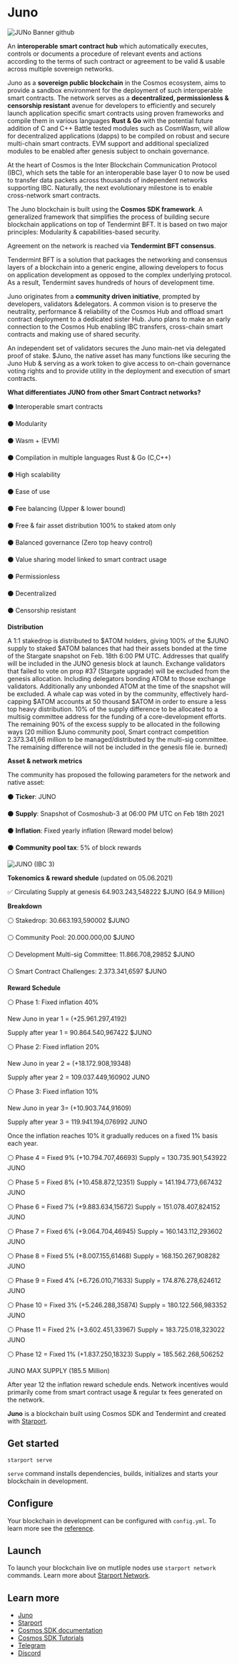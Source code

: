 # Juno

![JUNo Banner github](https://user-images.githubusercontent.com/79812965/125955553-eac09045-14aa-4a05-a6c1-d6c7fdae6677.png)

An **interoperable smart contract hub** which automatically executes, controls or documents a procedure of relevant events and actions 
according to the terms of such contract or agreement to be valid & usable across multiple sovereign networks.

Juno as a **sovereign public blockchain** in the Cosmos ecosystem, aims to provide a sandbox environment for the deployment 
of such interoperable smart contracts. The network serves as a **decentralized, permissionless & censorship resistant** avenue 
for developers to efficiently and securely launch application specific smart contracts using proven frameworks 
and compile them in various languages **Rust & Go** with the potential future addition of C and C++
Battle tested modules such as CosmWasm, will allow for decentralized applications (dapps) to be compiled on robust and secure multi-chain smart contracts.
EVM support and additional specialized modules to be enabled after genesis subject to onchain governance.

At the heart of Cosmos is the Inter Blockchain Communication Protocol (IBC), which sets the table for an interoperable base layer 0 
to now be used to transfer data packets across thousands of independent networks supporting IBC. 
Naturally, the next evolutionary milestone is to enable cross-network smart contracts.

The Juno blockchain is built using the **Cosmos SDK framework**. 
A generalized framework that simplifies the process of building secure blockchain applications on top of Tendermint BFT. 
It is based on two major principles: Modularity & capabilities-based security.

Agreement on the network is reached via **Tendermint BFT consensus**.

Tendermint BFT is a solution that packages the networking and consensus layers of a blockchain into a generic engine, 
allowing developers to focus on application development as opposed to the complex underlying protocol. 
As a result, Tendermint saves hundreds of hours of development time.

Juno originates from a **community driven initiative**, prompted by developers, validators &delegators.
A common vision is to preserve the neutrality, performance & reliability of the Cosmos Hub and offload smart contract deployment to a dedicated sister Hub. 
Juno plans to make an early connection to the Cosmos Hub enabling IBC transfers, cross-chain smart contracts and making use of shared security.

An independent set of validators secures the Juno main-net via delegated proof of stake. 
$Juno, the native asset has many functions like securing the Juno Hub & serving as a work token to give access to on-chain governance voting rights 
and to provide utility in the deployment and execution of smart contracts.


**What differentiates JUNO from other Smart Contract networks?**

⚫️ Interoperable smart contracts 

⚫️ Modularity

⚫️ Wasm + (EVM)

⚫️ Compilation in multiple languages Rust & Go (C,C++)

⚫️ High scalability

⚫️ Ease of use

⚫️ Fee balancing (Upper & lower bound)

⚫️ Free & fair asset distribution 100% to staked atom only

⚫️ Balanced governance (Zero top heavy control) 
                                                     
⚫️ Value sharing model linked to smart contract usage
                                                  
⚫️ Permissionless 
                                                     
⚫️ Decentralized
                                             
⚫️ Censorship resistant


**Distribution**

A 1:1 stakedrop is distributed to $ATOM holders, giving 100% of the $JUNO supply to staked $ATOM balances that had their assets bonded 
at the time of the Stargate snapshot on Feb. 18th 6:00 PM UTC. 
Addresses that qualify will be included in the JUNO genesis block at launch. 
Exchange validators that failed to vote on prop #37 (Stargate upgrade) will be excluded from the genesis allocation. Including delegators bonding ATOM to those exchange validators. Additionally any unbonded ATOM at the time of the snapshot will be excluded.
A whale cap was voted in by the community, effectively hard-capping $ATOM accounts at 50 thousand $ATOM in order to ensure a less top heavy distribution.
10% of the supply difference to be allocated to a multisig committee address for the funding of a core-development efforts. The remaining 90% of the excess supply to be allocated in the following ways (20 million $Juno community pool, Smart contract competition 2.373.341,66 million to be managed/distributed by the multi-sig committee. The remaining difference will not be included in the genesis file ie. burned)


**Asset & network metrics**

The community has proposed the following parameters for the network and native asset:


⚫️ **Ticker**: JUNO

⚫️ **Supply**: Snapshot of Cosmoshub-3 at 06:00 PM UTC on Feb 18th 2021

⚫️ **Inflation**: Fixed yearly inflation (Reward model below)

⚫️ **Community pool tax**: 5% of block rewards

![JUNO (IBC 3)](https://user-images.githubusercontent.com/79812965/125955665-67f420ea-d482-405d-866a-b66d1593e4be.png)


**Tokenomics & reward shedule** (updated on 05.06.2021)


✅ Circulating Supply at genesis 64.903.243,548222 $JUNO (64.9 Million)


**Breakdown**

⚪️ Stakedrop: 30.663.193,590002 $JUNO

⚪️ Community Pool: 20.000.000,00 $JUNO

⚪️ Development Multi-sig Committee: 11.866.708,29852 $JUNO

⚪️ Smart Contract Challenges: 2.373.341,6597 $JUNO


**Reward Schedule**

⚪️ Phase 1: Fixed inflation 40% 

New Juno in year 1 = (+25.961.297,4192)

Supply after year 1 = 90.864.540,967422 $JUNO


⚪️ Phase 2: Fixed inflation 20% 

New Juno in year 2 = (+18.172.908,19348)

Supply after year 2 = 109.037.449,160902 JUNO


⚪️ Phase 3: Fixed inflation 10% 

New Juno in year 3= (+10.903.744,91609)

Supply after year 3 = 119.941.194,076992 JUNO


Once the inflation reaches 10% it gradually reduces on a fixed 1% basis each year.


⚪️ Phase 4 = Fixed 9% (+10.794.707,46693) Supply = 130.735.901,543922 JUNO

⚪️ Phase 5 = Fixed 8% (+10.458.872,12351) Supply = 141.194.773,667432 JUNO

⚪️ Phase 6 = Fixed 7% (+9.883.634,15672) Supply = 151.078.407,824152 JUNO

⚪️ Phase 7 = Fixed 6% (+9.064.704,46945) Supply = 160.143.112,293602 JUNO

⚪️ Phase 8 = Fixed 5% (+8.007.155,61468) Supply = 168.150.267,908282 JUNO

⚪️ Phase 9 = Fixed 4% (+6.726.010,71633) Supply = 174.876.278,624612 JUNO

⚪️ Phase 10 = Fixed 3% (+5.246.288,35874) Supply = 180.122.566,983352 JUNO

⚪️ Phase 11 = Fixed 2% (+3.602.451,33967) Supply = 183.725.018,323022 JUNO

⚪️ Phase 12 = Fixed 1% (+1.837.250,18323) Supply = 185.562.268,506252 

JUNO MAX SUPPLY (185.5 Million)

After year 12 the inflation reward schedule ends. 
Network incentives would primarily come from smart contract usage & regular tx fees generated on the network.












**Juno** is a blockchain built using Cosmos SDK and Tendermint and created with [Starport](https://github.com/tendermint/starport).

## Get started

```
starport serve
```

`serve` command installs dependencies, builds, initializes and starts your blockchain in development.

## Configure

Your blockchain in development can be configured with `config.yml`. To learn more see the [reference](https://github.com/tendermint/starport#documentation).

## Launch

To launch your blockchain live on mutliple nodes use `starport network` commands. Learn more about [Starport Network](https://github.com/tendermint/spn).

## Learn more

- [Juno](https://junochain.com)
- [Starport](https://github.com/tendermint/starport)
- [Cosmos SDK documentation](https://docs.cosmos.network)
- [Cosmos SDK Tutorials](https://tutorials.cosmos.network)
- [Telegram](https://t.me/JunoNetwork)
- [Discord](https://discord.gg/QcWPfK4gJ2)
